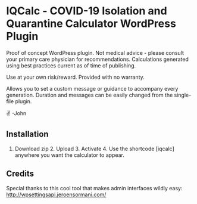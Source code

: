 # IQCalc - COVID-19 Isolation and Quarantine Calculator WordPress Plugin
Proof of concept WordPress plugin. Not medical advice - please consult your primary care physician for recommendations. Calculations generated using best practices current as of time of publishing.

Use at your own risk/reward. Provided with no warranty. 

Allows you to set a custom message or guidance to accompany every generation. Duration and messages can be easily changed from the single-file plugin.

✌️ -John

## Installation
1. Download zip 2. Upload 3. Activate 4. Use the shortcode [iqcalc] anywhere you want the calculator to appear.

## Credits
Special thanks to this cool tool that makes admin interfaces wildly easy: http://wpsettingsapi.jeroensormani.com/
